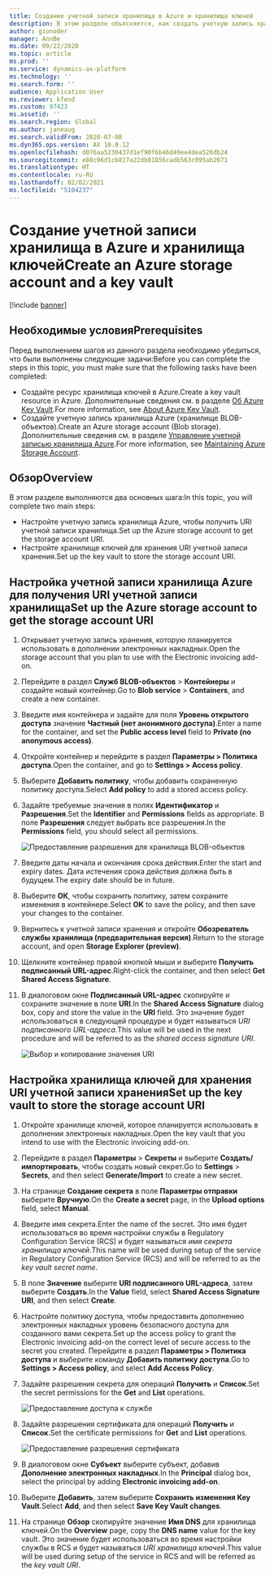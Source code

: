 ```yaml
---
title: Создание учетной записи хранилища в Azure и хранилища ключей
description: В этом разделе объясняется, как создать учетную запись хранилища Azure и хранилище ключей.
author: gionoder
manager: AnnBe
ms.date: 09/22/2020
ms.topic: article
ms.prod: ''
ms.service: dynamics-ax-platform
ms.technology: ''
ms.search.form: ''
audience: Application User
ms.reviewer: kfend
ms.custom: 97423
ms.assetid: ''
ms.search.region: Global
ms.author: janeaug
ms.search.validFrom: 2020-07-08
ms.dyn365.ops.version: AX 10.0.12
ms.openlocfilehash: d076aa5230437d1ef90f6b46d49ee4dea526db24
ms.sourcegitcommit: e88c96d1cb817a22db81856cadb563c095ab2671
ms.translationtype: HT
ms.contentlocale: ru-RU
ms.lasthandoff: 02/02/2021
ms.locfileid: "5104237"
---
```

# <a name="create-an-azure-storage-account-and-a-key-vault"></a><span data-ttu-id="a27ed-103">Создание учетной записи хранилища в Azure и хранилища ключей</span><span class="sxs-lookup"><span data-stu-id="a27ed-103">Create an Azure storage account and a key vault</span></span>

[!include [banner](../includes/banner.md)]

## <a name="prerequisites"></a><span data-ttu-id="a27ed-104">Необходимые условия</span><span class="sxs-lookup"><span data-stu-id="a27ed-104">Prerequisites</span></span>

<span data-ttu-id="a27ed-105">Перед выполнением шагов из данного раздела необходимо убедиться, что были выполнены следующие задачи:</span><span class="sxs-lookup"><span data-stu-id="a27ed-105">Before you can complete the steps in this topic, you must make sure that the following tasks have been completed:</span></span>

- <span data-ttu-id="a27ed-106">Создайте ресурс хранилища ключей в Azure.</span><span class="sxs-lookup"><span data-stu-id="a27ed-106">Create a key vault resource in Azure.</span></span> <span data-ttu-id="a27ed-107">Дополнительные сведения см. в разделе [Об Azure Key Vault](https://docs.microsoft.com/azure/key-vault/general/overview).</span><span class="sxs-lookup"><span data-stu-id="a27ed-107">For more information, see [About Azure Key Vault](https://docs.microsoft.com/azure/key-vault/general/overview).</span></span>
- <span data-ttu-id="a27ed-108">Создайте учетную запись хранилища Azure (хранилище BLOB-объектов).</span><span class="sxs-lookup"><span data-stu-id="a27ed-108">Create an Azure storage account (Blob storage).</span></span> <span data-ttu-id="a27ed-109">Дополнительные сведения см. в разделе [Управление учетной записью хранилища Azure](https://docs.microsoft.com/azure/storage/blobs/).</span><span class="sxs-lookup"><span data-stu-id="a27ed-109">For more information, see [Maintaining Azure Storage Account](https://docs.microsoft.com/azure/storage/blobs/).</span></span>

## <a name="overview"></a><span data-ttu-id="a27ed-110">Обзор</span><span class="sxs-lookup"><span data-stu-id="a27ed-110">Overview</span></span>

<span data-ttu-id="a27ed-111">В этом разделе выполняются два основных шага:</span><span class="sxs-lookup"><span data-stu-id="a27ed-111">In this topic, you will complete two main steps:</span></span>

- <span data-ttu-id="a27ed-112">Настройте учетную запись хранилища Azure, чтобы получить URI учетной записи хранилища.</span><span class="sxs-lookup"><span data-stu-id="a27ed-112">Set up the Azure storage account to get the storage account URI.</span></span>
- <span data-ttu-id="a27ed-113">Настройте хранилище ключей для хранения URI учетной записи хранения.</span><span class="sxs-lookup"><span data-stu-id="a27ed-113">Set up the key vault to store the storage account URI.</span></span>

## <a name="set-up-the-azure-storage-account-to-get-the-storage-account-uri"></a><span data-ttu-id="a27ed-114">Настройка учетной записи хранилища Azure для получения URI учетной записи хранилища</span><span class="sxs-lookup"><span data-stu-id="a27ed-114">Set up the Azure storage account to get the storage account URI</span></span>

1. <span data-ttu-id="a27ed-115">Открывает учетную запись хранения, которую планируется использовать в дополнении электронных накладных.</span><span class="sxs-lookup"><span data-stu-id="a27ed-115">Open the storage account that you plan to use with the Electronic invoicing add-on.</span></span>
2. <span data-ttu-id="a27ed-116">Перейдите в раздел **Служб BLOB-объектов** \> **Контейнеры** и создайте новый контейнер.</span><span class="sxs-lookup"><span data-stu-id="a27ed-116">Go to **Blob service** \> **Containers**, and create a new container.</span></span>
3. <span data-ttu-id="a27ed-117">Введите имя контейнера и задайте для поля **Уровень открытого доступа** значение **Частный (нет анонимного доступа)**.</span><span class="sxs-lookup"><span data-stu-id="a27ed-117">Enter a name for the container, and set the **Public access level** field to **Private (no anonymous access)**.</span></span>
4. <span data-ttu-id="a27ed-118">Откройте контейнер и перейдите в раздел **Параметры \> Политика доступа**.</span><span class="sxs-lookup"><span data-stu-id="a27ed-118">Open the container, and go to **Settings \> Access policy**.</span></span>
5. <span data-ttu-id="a27ed-119">Выберите **Добавить политику**, чтобы добавить сохраненную политику доступа.</span><span class="sxs-lookup"><span data-stu-id="a27ed-119">Select **Add policy** to add a stored access policy.</span></span>
6. <span data-ttu-id="a27ed-120">Задайте требуемые значения в полях **Идентификатор** и **Разрешения**.</span><span class="sxs-lookup"><span data-stu-id="a27ed-120">Set the **Identifier** and **Permissions** fields as appropriate.</span></span> <span data-ttu-id="a27ed-121">В поле **Разрешения** следует выбрать все разрешения.</span><span class="sxs-lookup"><span data-stu-id="a27ed-121">In the **Permissions** field, you should select all permissions.</span></span>

    ![Предоставление разрешения для хранилища BLOB-объектов](media/e-Invoicing-services-create-azure-resources-grant-blob-permissions.png)

7. <span data-ttu-id="a27ed-123">Введите даты начала и окончания срока действия.</span><span class="sxs-lookup"><span data-stu-id="a27ed-123">Enter the start and expiry dates.</span></span> <span data-ttu-id="a27ed-124">Дата истечения срока действия должна быть в будущем.</span><span class="sxs-lookup"><span data-stu-id="a27ed-124">The expiry date should be in future.</span></span>
8. <span data-ttu-id="a27ed-125">Выберите **ОК**, чтобы сохранить политику, затем сохраните изменения в контейнере.</span><span class="sxs-lookup"><span data-stu-id="a27ed-125">Select **OK** to save the policy, and then save your changes to the container.</span></span>
9. <span data-ttu-id="a27ed-126">Вернитесь к учетной записи хранения и откройте **Обозреватель службы хранилища (предварительная версия)**.</span><span class="sxs-lookup"><span data-stu-id="a27ed-126">Return to the storage account, and open **Storage Explorer (preview)**.</span></span>
10. <span data-ttu-id="a27ed-127">Щелкните контейнер правой кнопкой мыши и выберите **Получить подписанный URL-адрес**.</span><span class="sxs-lookup"><span data-stu-id="a27ed-127">Right-click the container, and then select **Get Shared Access Signature**.</span></span>
11. <span data-ttu-id="a27ed-128">В диалоговом окне **Подписанный URL-адрес** скопируйте и сохраните значение в поле **URI**.</span><span class="sxs-lookup"><span data-stu-id="a27ed-128">In the **Shared Access Signature** dialog box, copy and store the value in the **URI** field.</span></span> <span data-ttu-id="a27ed-129">Это значение будет использоваться в следующей процедуре и будет называться *URI подписанного URL-адреса*.</span><span class="sxs-lookup"><span data-stu-id="a27ed-129">This value will be used in the next procedure and will be referred to as the *shared access signature URI*.</span></span>

    ![Выбор и копирование значения URI](media/e-Invoicing-services-create-azure-resources-select-and-copy-uri.png)

## <a name="set-up-the-key-vault-to-store-the-storage-account-uri"></a><span data-ttu-id="a27ed-131">Настройка хранилища ключей для хранения URI учетной записи хранения</span><span class="sxs-lookup"><span data-stu-id="a27ed-131">Set up the key vault to store the storage account URI</span></span>

1. <span data-ttu-id="a27ed-132">Откройте хранилище ключей, которое планируется использовать в дополнении электронных накладных.</span><span class="sxs-lookup"><span data-stu-id="a27ed-132">Open the key vault that you intend to use with the Electronic invoicing add-on.</span></span>
2. <span data-ttu-id="a27ed-133">Перейдите в раздел **Параметры** \> **Секреты** и выберите **Создать/импортировать**, чтобы создать новый секрет.</span><span class="sxs-lookup"><span data-stu-id="a27ed-133">Go to **Settings** \> **Secrets**, and then select **Generate/Import** to create a new secret.</span></span>
3. <span data-ttu-id="a27ed-134">На странице **Создание секрета** в поле **Параметры отправки** выберите **Вручную**.</span><span class="sxs-lookup"><span data-stu-id="a27ed-134">On the **Create a secret** page, in the **Upload options** field, select **Manual**.</span></span>
4. <span data-ttu-id="a27ed-135">Введите имя секрета.</span><span class="sxs-lookup"><span data-stu-id="a27ed-135">Enter the name of the secret.</span></span> <span data-ttu-id="a27ed-136">Это имя будет использоваться во время настройки службы в Regulatory Configuration Service (RCS) и будет называться *имя секрета хранилища ключей*.</span><span class="sxs-lookup"><span data-stu-id="a27ed-136">This name will be used during setup of the service in Regulatory Configuration Service (RCS) and will be referred to as the *key vault secret name*.</span></span>
5. <span data-ttu-id="a27ed-137">В поле **Значение** выберите **URI подписанного URL-адреса**, затем выберите **Создать**.</span><span class="sxs-lookup"><span data-stu-id="a27ed-137">In the **Value** field, select **Shared Access Signature URI**, and then select **Create**.</span></span>
6. <span data-ttu-id="a27ed-138">Настройте политику доступа, чтобы предоставить дополнению электронных накладных уровень безопасного доступа для созданного вами секрета.</span><span class="sxs-lookup"><span data-stu-id="a27ed-138">Set up the access policy to grant the Electronic invoicing add-on the correct level of secure access to the secret you created.</span></span> <span data-ttu-id="a27ed-139">Перейдите в раздел **Параметры \> Политика доступа** и выберите команду **Добавить политику доступа**.</span><span class="sxs-lookup"><span data-stu-id="a27ed-139">Go to **Settings \> Access policy**, and select **Add Access Policy**.</span></span>
7. <span data-ttu-id="a27ed-140">Задайте разрешения секрета для операций **Получить** и **Список**.</span><span class="sxs-lookup"><span data-stu-id="a27ed-140">Set the secret permissions for the **Get** and **List** operations.</span></span>

    ![Предоставление доступа к службе](media/e-Invoicing-services-create-azure-resources-grant-service-access.png)

8. <span data-ttu-id="a27ed-142">Задайте разрешения сертификата для операций **Получить** и **Список**.</span><span class="sxs-lookup"><span data-stu-id="a27ed-142">Set the certificate permissions for **Get** and **List** operations.</span></span>

    ![Предоставление разрешения сертификата](media/e-Invoicing-services-create-azure-resources-grant-certificate-permission.png)

9. <span data-ttu-id="a27ed-144">В диалоговом окне **Субъект** выберите субъект, добавив **Дополнение электронных накладных**.</span><span class="sxs-lookup"><span data-stu-id="a27ed-144">In the **Principal** dialog box, select the principal by adding **Electronic invoicing add-on**.</span></span>
10. <span data-ttu-id="a27ed-145">Выберите **Добавить**, затем выберите **Сохранить изменения Key Vault**.</span><span class="sxs-lookup"><span data-stu-id="a27ed-145">Select **Add**, and then select **Save Key Vault changes**.</span></span>
11. <span data-ttu-id="a27ed-146">На странице **Обзор** скопируйте значение **Имя DNS** для хранилища ключей.</span><span class="sxs-lookup"><span data-stu-id="a27ed-146">On the **Overview** page, copy the **DNS name** value for the key vault.</span></span> <span data-ttu-id="a27ed-147">Это значение будет использоваться во время настройки службы в RCS и будет называться *URI хранилища ключей*.</span><span class="sxs-lookup"><span data-stu-id="a27ed-147">This value will be used during setup of the service in RCS and will be referred as the *key vault URI*.</span></span>
